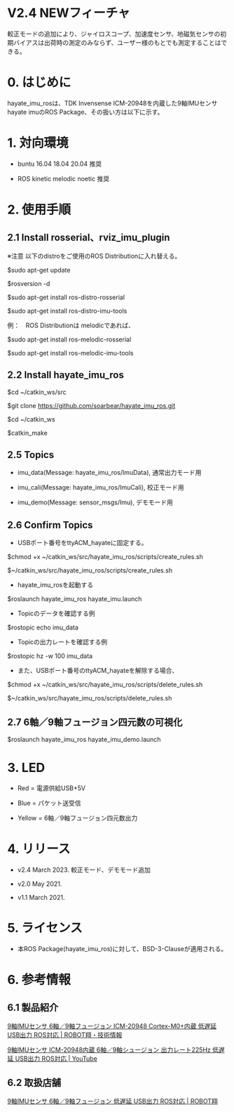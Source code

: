 # V2.4 NEWフィーチャ
較正モードの追加により、ジャイロスコープ、加速度センサ、地磁気センサの初期バイアスは出荷時の測定のみならず、ユーザー様のもとでも測定することはできる。

# 0. はじめに

hayate_imu_rosは、TDK Invensense ICM-20948を内蔵した9軸IMUセンサ hayate imuのROS Package、その扱い方は以下に示す。
# 1. 対向環境

- buntu 16.04 18.04 20.04 推奨

- ROS kinetic melodic noetic 推奨

# 2. 使用手順

## 2.1 Install rosserial、rviz_imu_plugin

※注意 以下のdistroをご使用のROS Distributionに入れ替える。

$sudo apt-get update

$rosversion -d

$sudo apt-get install ros-distro-rosserial

$sudo apt-get install ros-distro-imu-tools
  
例：　ROS Distributionは melodicであれば、

$sudo apt-get install ros-melodic-rosserial

$sudo apt-get install ros-melodic-imu-tools

## 2.2 Install hayate_imu_ros

$cd ~/catkin_ws/src

$git clone https://github.com/soarbear/hayate_imu_ros.git

$cd ~/catkin_ws

$catkin_make

## 2.5 Topics

- imu_data(Message: hayate_imu_ros/ImuData), 通常出力モード用 

- imu_cali(Message: hayate_imu_ros/ImuCali), 校正モード用

- imu_demo(Message: sensor_msgs/Imu), デモモード用

## 2.6 Confirm Topics

- USBポート番号をttyACM_hayateに固定する。

$chmod +x ~/catkin_ws/src/hayate_imu_ros/scripts/create_rules.sh

$~/catkin_ws/src/hayate_imu_ros/scripts/create_rules.sh

- hayate_imu_rosを起動する

$roslaunch hayate_imu_ros hayate_imu.launch

- Topicのデータを確認する例

$rostopic echo imu_data

- Topicの出力レートを確認する例

$rostopic hz -w 100 imu_data

- また、USBポート番号のttyACM_hayateを解除する場合、

$chmod +x ~/catkin_ws/src/hayate_imu_ros/scripts/delete_rules.sh

$~/catkin_ws/src/hayate_imu_ros/scripts/delete_rules.sh

## 2.7 6軸／9軸フュージョン四元数の可視化

$roslaunch hayate_imu_ros hayate_imu_demo.launch

# 3. LED

- Red = 電源供給USB+5V

- Blue = パケット送受信

- Yellow = 6軸／9軸フュージョン四元数出力 

# 4. リリース

- v2.4 March 2023. 較正モード、デモモード追加

- v2.0 May 2021.

- v1.1 March 2021.

# 5. ライセンス

- 本ROS Package(hayate_imu_ros)に対して、BSD-3-Clauseが適用される。

# 6. 参考情報

## 6.1 製品紹介

<a href="https://memo.soarcloud.com/icm-20948-cortex-m0%e5%86%85%e8%94%b5-9%e8%bb%b8imu-ros%e5%af%be%e5%bf%9c/">9軸IMUセンサ 6軸／9軸フュージョン ICM-20948 Cortex-M0+内蔵 低遅延 USB出力 ROS対応 | ROBOT翔・技術情報</a>

<a href="https://youtu.be/N3I52f4gxq4">9軸IMUセンサ ICM-20948内蔵 6軸／9軸シュージョン 出力レート225Hz 低遅延 USB出力 ROS対応 | YouTube</a>

## 6.2 取扱店舗

<a href="https://store.soarcloud.com/products/detail/136">9軸IMUセンサ 6軸／9軸フュージョン 低遅延 USB出力 ROS対応 | ROBOT翔</a>
